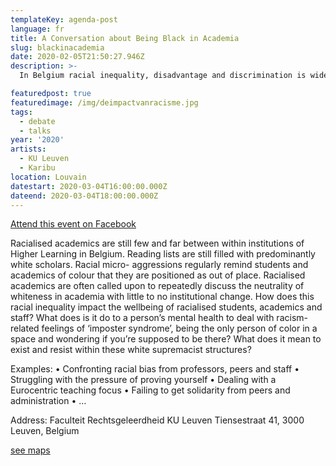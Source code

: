 ```yaml
---
templateKey: agenda-post
language: fr
title: A Conversation about Being Black in Academia
slug: blackinacademia
date: 2020-02-05T21:50:27.946Z
description: >-
  In Belgium racial inequality, disadvantage and discrimination is widespread within our educational system. During this gathering we will discuss the underrepresentation of racialised minorities within academic institutions and institutions of Higher Learning and the function of whiteness and white supremacy within academia. White supremacy is understood as the context within which whiteness can remain a neutralised and privileged racial positioning.

featuredpost: true
featuredimage: /img/deimpactvanracisme.jpg
tags:
  - debate
  - talks
year: '2020'
artists:
  - KU Leuven
  - Karibu
location: Louvain
datestart: 2020-03-04T16:00:00.000Z
dateend: 2020-03-04T18:00:00.000Z
---
```

[Attend this event on Facebook](https://www.facebook.com/events/818447155245555/)



Racialised academics are still few and far between within institutions of Higher Learning
in Belgium. Reading lists are still filled with predominantly white scholars. Racial micro-
aggressions regularly remind students and academics of colour that they are positioned
as out of place. Racialised academics are often called upon to repeatedly discuss the
neutrality of whiteness in academia with little to no institutional change.
How does this racial inequality impact the wellbeing of racialised students, academics
and staff? What does is it do to a person’s mental health to deal with racism-related
feelings of ‘imposter syndrome’, being the only person of color in a space and
wondering if you’re supposed to be there? What does it mean to exist and resist within
these white supremacist structures?


Examples:
• Confronting racial bias from professors, peers and staff
• Struggling with the pressure of proving yourself
• Dealing with a Eurocentric teaching focus
• Failing to get solidarity from peers and administration
• …

Address: Faculteit Rechtsgeleerdheid KU Leuven
Tiensestraat 41, 3000 Leuven, Belgium

[see maps](https://goo.gl/maps/DAwDffCCZrnZStuGA)
